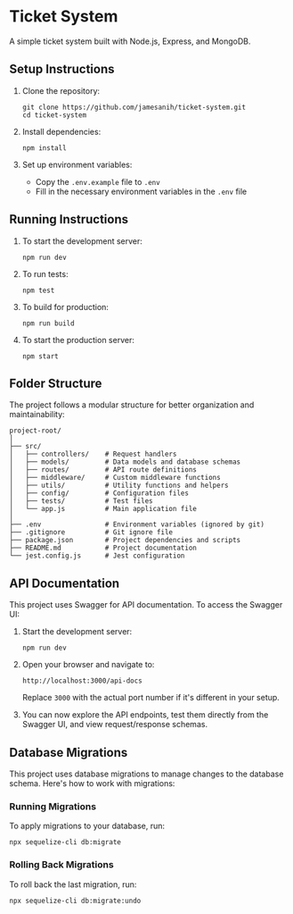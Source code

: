 # Ticket System
A simple ticket system built with Node.js, Express, and MongoDB.
## Setup Instructions

1. Clone the repository:
   ```
   git clone https://github.com/jamesanih/ticket-system.git
   cd ticket-system
   ```

2. Install dependencies:
   ```
   npm install
   ```

3. Set up environment variables:
   - Copy the `.env.example` file to `.env`
   - Fill in the necessary environment variables in the `.env` file

## Running Instructions

1. To start the development server:
   ```
   npm run dev
   ```

2. To run tests:
   ```
   npm test
   ```

3. To build for production:
   ```
   npm run build
   ```

4. To start the production server:
   ```
   npm start
   ```

## Folder Structure

The project follows a modular structure for better organization and maintainability:

```
project-root/
│
├── src/
│   ├── controllers/    # Request handlers
│   ├── models/         # Data models and database schemas
│   ├── routes/         # API route definitions
│   ├── middleware/     # Custom middleware functions
│   ├── utils/          # Utility functions and helpers
│   ├── config/         # Configuration files
│   ├── tests/          # Test files
│   └── app.js          # Main application file
│
├── .env                # Environment variables (ignored by git)
├── .gitignore          # Git ignore file
├── package.json        # Project dependencies and scripts
├── README.md           # Project documentation
└── jest.config.js      # Jest configuration
```

## API Documentation

This project uses Swagger for API documentation. To access the Swagger UI:

1. Start the development server:
   ```
   npm run dev
   ```

2. Open your browser and navigate to:
   ```
   http://localhost:3000/api-docs
   ```

   Replace `3000` with the actual port number if it's different in your setup.

3. You can now explore the API endpoints, test them directly from the Swagger UI, and view request/response schemas.

## Database Migrations

This project uses database migrations to manage changes to the database schema. Here's how to work with migrations:

### Running Migrations

To apply migrations to your database, run:

```
npx sequelize-cli db:migrate
```

### Rolling Back Migrations

To roll back the last migration, run:

```
npx sequelize-cli db:migrate:undo

```



